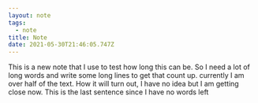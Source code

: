 ```yaml
---
layout: note
tags:
  - note
title: Note
date: 2021-05-30T21:46:05.747Z
---
```

This is a new note that I use to test how long this can be. So I need a lot of long words and write some long lines to get that count up. currently I am over half of the text. How it will turn out, I have no idea but I am getting close now. This is the last sentence since I have no words left
